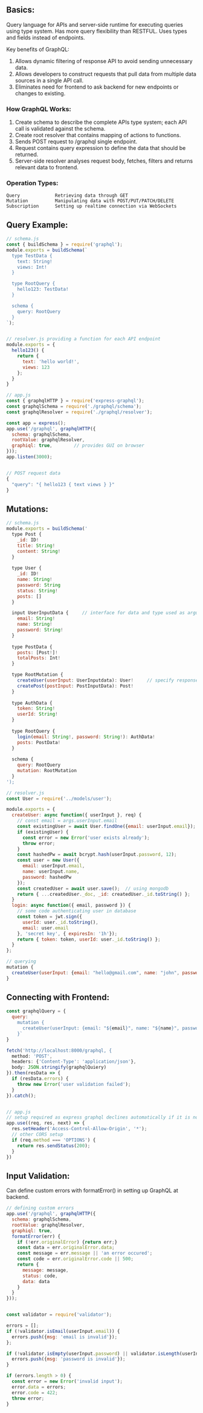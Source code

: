 ## Basics:
Query language for APIs and server-side runtime for executing queries using type system. Has more query flexibility than RESTFUL. Uses types and fields instead of endpoints. 

Key benefits of GraphQL:
1) Allows dynamic filtering of response API to avoid sending unnecessary data.
2) Allows developers to construct requests that pull data from multiple data sources in a single API call. 
3) Eliminates need for frontend to ask backend for new endpoints or changes to existing. 

### How GraphQL Works:
1. Create schema to describe the complete APIs type system; each API call is validated against the schema. 
2. Create root resolver that contains mapping of actions to functions.
3. Sends POST request to /graphql single endpoint.
4. Request contains query expression to define the data that should be returned. 
5. Server-side resolver analyses request body, fetches, filters and returns relevant data to frontend.

### Operation Types:
```
Query             Retrieving data through GET
Mutation          Manipulating data with POST/PUT/PATCH/DELETE
Subscription      Setting up realtime connection via WebSockets
```

## Query Example:
```javascript
// schema.js
const { buildSchema } = require('graphql');
module.exports = buildSchema(`
  type TestData {
    text: String!
    views: Int!
  }

  type RootQuery {
    hello123: TestData!
  }

  schema {
    query: RootQuery
  }
`);


// resolver.js providing a function for each API endpoint
module.exports = {
  hello123() {
    return {
      text: 'hello world!',
      views: 123
    };
  }
}

// app.js
const { graphqlHTTP } = require('express-graphql');
const graphqlSchema = require('./graphql/schema');
const graphqlResolver = require('./graphql/resolver');

const app = express();
app.use('/graphql', graphqlHTTP({
  schema: graphqlSchema,
  rootValue: graphqlResolver,
  graphiql: true,        // provides GUI on browser 
}));
app.listen(3000);


// POST request data
{
  "query": "{ hello123 { text views } }" 
}
```

## Mutations:
```javascript
// schema.js
module.exports = buildSchema('
  type Post {
    _id: ID!
    title: String!
    content: String!
  }
  
  type User {
    _id: ID!
    name: String!
    password: String
    status: String!
    posts: []
  }

  input UserInputData {     // interface for data and type used as argument 
    email: String!
    name: String!
    password: String!
  }
  
  type PostData {
    posts: [Post!]!
    totalPosts: Int!
  }

  type RootMutation {
    createUser(userInput: UserInputdata): User!     // specify response layout as type User
    createPost(postInput: PostInputData): Post!
  }
  
  type AuthData {
    token: String!
    userId: String!
  }
  
  type RootQuery {
    login(email: String!, password: String!): AuthData!
    posts: PostData!
  }
  
  schema {
    query: RootQuery
    mutation: RootMutation
  }
');
```
```javascript
// resolver.js
const User = require('../models/user');

module.exports = {
  createUser: async function({ userInput }, req) {
    // const email = args.userInput.email
    const existingUser = await User.findOne({email: userInput.email});
    if (existingUser) {
      const error = new Error('user exists already');
      throw error;
    }
    const hashedPw = await bcrypt.hash(userInput.password, 12);
    const user = new User({
      email: userInput.email,
      name: userInput.name,
      password: hashedPw
    });
    const createdUser = await user.save();  // using mongodb
    return { ...createdUser._doc, _id: createdUser._id.toString() };    // _doc returns data without metadata
  }
  login: async function({ email, password }) {
    // some code authenticating user in database
    const token = jwt.sign({
      userId: user._id.toString(),
      email: user.email
    }, 'secret key', { expiresIn: '1h'});
    return { token: token, userId: user._id.toString() };
  }
};
```
```javascript
// querying
mutation {
  createUser(userInput: {email: "hello@gmail.com", name: "john", password: "123"}) { _id email }   // returns _id and email only
}
```

## Connecting with Frontend:
```javascript
const graphqlQuery = {
  query: `
    mutation {
      createUser(userInput: {email: "${email}", name: "${name}", password: "${password}"}) { _id email }
    }` 
}

fetch('http://localhost:8000/graphql, {
  method: 'POST',
  headers: {'Content-Type': 'application/json'},
  body: JSON.stringify(graphqlQuiery)
}).then(resData => {
  if (resData.errors) {
    throw new Error('user validation failed');
  }
}).catch();


// app.js
// setup required as express graphql declines automatically if it is not POST/GET request
app.use((req, res, next) => {
  res.setHeader('Access-Control-Allow-Origin', '*');
  // other CORS setup 
  if (req.method === 'OPTIONS') {
    return res.sendStatus(200);
  } 
})
```

## Input Validation:
Can define custom errors with formatError() in setting up GraphQL at backend.
```javascript
// defining custom errors
app.use('/graphql', graphqlHTTP({
  schema: graphqlSchema,
  rootValue: graphqlResolver,
  graphiql: true,       
  formatError(err) {
    if (!err.originalError) {return err;}
    const data = err.originalError.data;
    const message = err.message || 'an error occured';
    const code = err.originalError.code || 500;
    return {
      message: message,
      status: code,
      data: data
    }
  }
}));


const validator = require('validator');

errors = [];
if (!validator.isEmail(userInput.email)) {
  errors.push({msg: 'email is invalid'});
};

if (!validator.isEmpty(userInput.password) || validator.isLength(userInput.password, {min: 5}) {
  errors.push({msg: 'password is invalid'});
}

if (errors.length > 0) {
  const error = new Error('invalid input');
  error.data = errors;
  error.code = 422;
  throw error;
}
```
